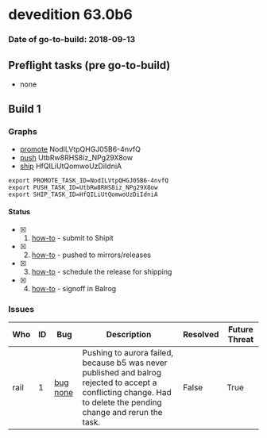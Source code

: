 # devedition 63.0b6

### Date of go-to-build: 2018-09-13

## Preflight tasks (pre go-to-build)
- none

## Build 1  

### Graphs
* [promote](https://tools.taskcluster.net/push-inspector/#/NodILVtpQHGJ05B6-4nvfQ) NodILVtpQHGJ05B6-4nvfQ
* [push](https://tools.taskcluster.net/push-inspector/#/UtbRw8RHS8iz_NPg29X8ow) UtbRw8RHS8iz_NPg29X8ow
* [ship](https://tools.taskcluster.net/push-inspector/#/HfQILiUtQomwoUzDiIdniA) HfQILiUtQomwoUzDiIdniA
```
export PROMOTE_TASK_ID=NodILVtpQHGJ05B6-4nvfQ
export PUSH_TASK_ID=UtbRw8RHS8iz_NPg29X8ow
export SHIP_TASK_ID=HfQILiUtQomwoUzDiIdniA
```


#### Status
- [x] 1.  [how-to](https://wiki.mozilla.org/Release:Release_Automation_on_Mercurial:Starting_a_Release#Submit_to_Ship_It)  - submit to Shipit
- [x] 2.  [how-to](https://github.com/mozilla-releng/releasewarrior-2.0/blob/master/docs/release-promotion/desktop/howto.md#push-artifacts-to-releases-directory)  - pushed to mirrors/releases
- [x] 3.  [how-to](https://github.com/mozilla-releng/releasewarrior-2.0/blob/master/docs/release-promotion/desktop/howto.md#ship-the-release)  - schedule the release for shipping
- [x] 4.  [how-to](https://github.com/mozilla-releng/releasewarrior-2.0/blob/master/docs/release-promotion/desktop/howto.md#obtain-sign-offs-for-changes)  - signoff in Balrog

### Issues
| Who                 | ID               | Bug                                                                 | Description                | Resolved                | Future Threat                |
| ------------------- | ---------------- | ------------------------------------------------------------------- | -------------------------- | ----------------------- | ---------------------------- |
| rail  | 1 | [bug none](https://bugzil.la/none)        | Pushing to aurora failed, because b5 was never published and balrog rejected to accept a conflicting change. Had to delete the pending change and rerun the task. | False | True |

